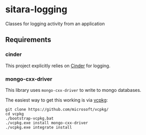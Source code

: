 # sitara-logging
Classes for logging activity from an application

## Requirements
### cinder
This project explicitly relies on [Cinder](https://github.com/cinder/cinder) for logging.

### mongo-cxx-driver
This library uses `mongo-cxx-driver` to write to mongo databases.

The easiest way to get this working is via [vcpkg](https://github.com/microsoft/vcpkg/):

```
git clone https://github.com/microsoft/vcpkg/
cd vcpkg
./bootstrap-vcpkg.bat
./vcpkg.exe install mongo-cxx-driver
./vcpkg.exe integrate install
```

